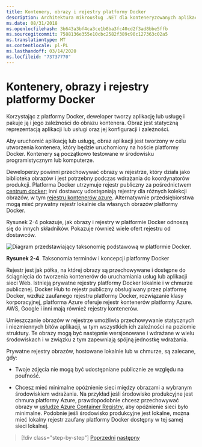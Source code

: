```yaml
---
title: Kontenery, obrazy i rejestry platformy Docker
description: Architektura mikrousług .NET dla konteneryzowanych aplikacji .NET | Kontenery docker, obrazy i rejestry
ms.date: 08/31/2018
ms.openlocfilehash: 3b643a3bf4ca3ce1b8ba3fc40cd2f3ad8bbe5ffb
ms.sourcegitcommit: 7588136e355e10cbc2582f389c90c127363c02a5
ms.translationtype: MT
ms.contentlocale: pl-PL
ms.lasthandoff: 03/14/2020
ms.locfileid: "73737770"
---
```

# <a name="docker-containers-images-and-registries"></a>Kontenery, obrazy i rejestry platformy Docker

Korzystając z platformy Docker, deweloper tworzy aplikację lub usługę i pakuje ją i jego zależności do obrazu kontenera. Obraz jest statyczną reprezentacją aplikacji lub usługi oraz jej konfiguracji i zależności.

Aby uruchomić aplikację lub usługę, obraz aplikacji jest tworzony w celu utworzenia kontenera, który będzie uruchomiony na hoście platformy Docker. Kontenery są początkowo testowane w środowisku programistycznym lub komputerze.

Deweloperzy powinni przechowywać obrazy w rejestrze, który działa jako biblioteka obrazów i jest potrzebny podczas wdrażania do koordynatorów produkcji. Platforma Docker utrzymuje rejestr publiczny za pośrednictwem [centrum docker;](https://hub.docker.com/) inni dostawcy udostępniają rejestry dla różnych kolekcji obrazów, w tym [rejestru kontenerów azure](https://azure.microsoft.com/services/container-registry/). Alternatywnie przedsiębiorstwa mogą mieć prywatny rejestr lokalnie dla własnych obrazów platformy Docker.

Rysunek 2-4 pokazuje, jak obrazy i rejestry w platformie Docker odnoszą się do innych składników. Pokazuje również wiele ofert rejestru od dostawców.

![Diagram przedstawiający taksonomię podstawową w platformie Docker.](./media/docker-containers-images-registries/taxonomy-of-docker-terms-and-concepts.png)

**Rysunek 2-4**. Taksonomia terminów i koncepcji platformy Docker

Rejestr jest jak półka, na której obrazy są przechowywane i dostępne do ściągnięcia do tworzenia kontenerów do uruchamiania usług lub aplikacji sieci Web. Istnieją prywatne rejestry platformy Docker lokalnie i w chmurze publicznej. Docker Hub to rejestr publiczny obsługiwany przez platformę Docker, wzdłuż zaufanego rejestru platformy Docker, rozwiązanie klasy korporacyjnej, platforma Azure oferuje rejestr kontenerów platformy Azure. AWS, Google i inni mają również rejestry kontenerów.

Umieszczanie obrazów w rejestrze umożliwia przechowywanie statycznych i niezmiennych bitów aplikacji, w tym wszystkich ich zależności na poziomie struktury. Te obrazy mogą być następnie wersjonowane i wdrażane w wielu środowiskach i w związku z tym zapewniają spójną jednostkę wdrażania.

Prywatne rejestry obrazów, hostowane lokalnie lub w chmurze, są zalecane, gdy:

- Twoje zdjęcia nie mogą być udostępniane publicznie ze względu na poufność.

- Chcesz mieć minimalne opóźnienie sieci między obrazami a wybranym środowiskiem wdrażania. Na przykład jeśli środowisko produkcyjne jest chmura platformy Azure, prawdopodobnie chcesz przechowywać obrazy w [usłudze Azure Container Registry,](https://azure.microsoft.com/services/container-registry/) aby opóźnienie sieci było minimalne. Podobnie jeśli środowisko produkcyjne jest lokalne, można mieć lokalny rejestr zaufany platformy Docker dostępny w tej samej sieci lokalnej.

>[!div class="step-by-step"]
>[Poprzedni](docker-terminology.md)
>[następny](../net-core-net-framework-containers/index.md)
